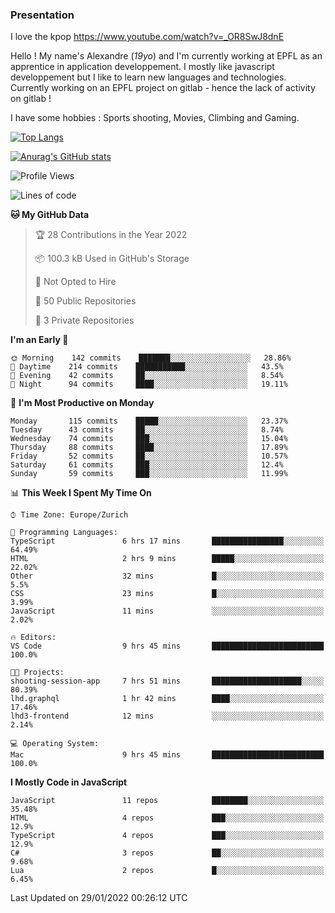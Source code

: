 ### Presentation

I love the kpop https://www.youtube.com/watch?v=_OR8SwJ8dnE

Hello ! My name's Alexandre (_19yo_) and I'm currently working at EPFL as an apprentice in application developpement. I mostly like javascript developpement but I like to learn new languages and technologies. Currently working on an EPFL project on gitlab - hence the lack of activity on gitlab !

I have some hobbies : Sports shooting, Movies, Climbing and Gaming.

[![Top Langs](https://github-readme-stats.vercel.app/api/top-langs/?username=jaavlex&layout=compact&langs_count=8&theme=react)](https://github.com/anuraghazra/github-readme-stats)

[![Anurag's GitHub stats](https://github-readme-stats.vercel.app/api?username=jaavlex&theme=react&show_icons=true&count_private=true)](https://github.com/anuraghazra/github-readme-stats)

<!--START_SECTION:waka-->
![Profile Views](http://img.shields.io/badge/Profile%20Views-3-blue)

![Lines of code](https://img.shields.io/badge/From%20Hello%20World%20I%27ve%20Written-197%20Thousand%20lines%20of%20code-blue)

**🐱 My GitHub Data** 

> 🏆 28 Contributions in the Year 2022
 > 
> 📦 100.3 kB Used in GitHub's Storage 
 > 
> 🚫 Not Opted to Hire
 > 
> 📜 50 Public Repositories 
 > 
> 🔑 3 Private Repositories  
 > 
**I'm an Early 🐤** 

```text
🌞 Morning    142 commits    ███████░░░░░░░░░░░░░░░░░░   28.86% 
🌆 Daytime    214 commits    ███████████░░░░░░░░░░░░░░   43.5% 
🌃 Evening    42 commits     ██░░░░░░░░░░░░░░░░░░░░░░░   8.54% 
🌙 Night      94 commits     ████░░░░░░░░░░░░░░░░░░░░░   19.11%

```
📅 **I'm Most Productive on Monday** 

```text
Monday       115 commits    █████░░░░░░░░░░░░░░░░░░░░   23.37% 
Tuesday      43 commits     ██░░░░░░░░░░░░░░░░░░░░░░░   8.74% 
Wednesday    74 commits     ███░░░░░░░░░░░░░░░░░░░░░░   15.04% 
Thursday     88 commits     ████░░░░░░░░░░░░░░░░░░░░░   17.89% 
Friday       52 commits     ██░░░░░░░░░░░░░░░░░░░░░░░   10.57% 
Saturday     61 commits     ███░░░░░░░░░░░░░░░░░░░░░░   12.4% 
Sunday       59 commits     ███░░░░░░░░░░░░░░░░░░░░░░   11.99%

```


📊 **This Week I Spent My Time On** 

```text
⌚︎ Time Zone: Europe/Zurich

💬 Programming Languages: 
TypeScript               6 hrs 17 mins       ████████████████░░░░░░░░░   64.49% 
HTML                     2 hrs 9 mins        █████░░░░░░░░░░░░░░░░░░░░   22.02% 
Other                    32 mins             █░░░░░░░░░░░░░░░░░░░░░░░░   5.5% 
CSS                      23 mins             █░░░░░░░░░░░░░░░░░░░░░░░░   3.99% 
JavaScript               11 mins             ░░░░░░░░░░░░░░░░░░░░░░░░░   2.02%

🔥 Editors: 
VS Code                  9 hrs 45 mins       █████████████████████████   100.0%

🐱‍💻 Projects: 
shooting-session-app     7 hrs 51 mins       ████████████████████░░░░░   80.39% 
lhd.graphql              1 hr 42 mins        ████░░░░░░░░░░░░░░░░░░░░░   17.46% 
lhd3-frontend            12 mins             ░░░░░░░░░░░░░░░░░░░░░░░░░   2.14%

💻 Operating System: 
Mac                      9 hrs 45 mins       █████████████████████████   100.0%

```

**I Mostly Code in JavaScript** 

```text
JavaScript               11 repos            ████████░░░░░░░░░░░░░░░░░   35.48% 
HTML                     4 repos             ███░░░░░░░░░░░░░░░░░░░░░░   12.9% 
TypeScript               4 repos             ███░░░░░░░░░░░░░░░░░░░░░░   12.9% 
C#                       3 repos             ██░░░░░░░░░░░░░░░░░░░░░░░   9.68% 
Lua                      2 repos             █░░░░░░░░░░░░░░░░░░░░░░░░   6.45%

```



 Last Updated on 29/01/2022 00:26:12 UTC
<!--END_SECTION:waka-->

